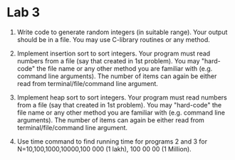 # Lab 3

1. Write code to generate random integers (in suitable range). Your output should be in a file. You may use C-library routines or any method.

2. Implement insertion sort to sort integers. Your program must read numbers from a file (say that created in 1st problem). You may "hard-code" the file name or any other method you are familiar with (e.g. command line arguments). The number of items can again be either read from terminal/file/command line argument.

3. Implement heap sort to sort integers. Your program must read numbers from a file (say that created in 1st problem). You may "hard-code" the file name or any other method you are familiar with (e.g. command line arguments). The number of items can again be either read from terminal/file/command line argument.

4.  Use time command to find running time for programs 2 and 3 for N=10,100,1000,10000,100 000 (1 lakh), 100 00 00 (1 Million).
